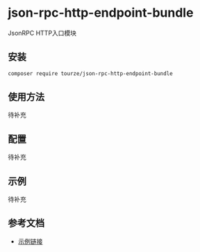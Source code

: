 # json-rpc-http-endpoint-bundle

JsonRPC HTTP入口模块

## 安装

```bash
composer require tourze/json-rpc-http-endpoint-bundle
```

## 使用方法

待补充

## 配置

待补充

## 示例

待补充

## 参考文档

- [示例链接](https://example.com)
